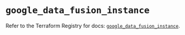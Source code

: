 # `google_data_fusion_instance`

Refer to the Terraform Registry for docs: [`google_data_fusion_instance`](https://registry.terraform.io/providers/hashicorp/google/6.14.1/docs/resources/data_fusion_instance).
